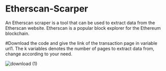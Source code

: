 # Etherscan-Scarper
 An Etherscan scraper is a tool that can be used to extract data from the Etherscan website. Etherscan is a popular block explorer for the Ethereum blockchain.

 #Download the code and give the link of the transaction page in variable url1. The k variables denotes the number of pages to extract data from, change according to your need.
 

![download (1)](https://github.com/gourav00745/Etherscan-Scarper/assets/116454036/11fd7fc9-cc6d-45aa-b687-772843a824f5)
